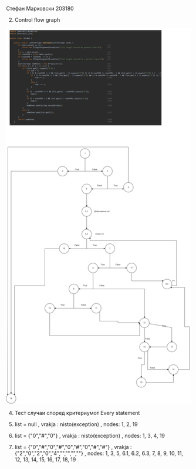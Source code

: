 Стефан Марковски 203180

2. Control flow graph

![](ControlFlowGraph.jpg)


4. Тест случаи според критериумот Every statement

1. list = null , vrakja : nisto(exception) , nodes: 1, 2, 19
2. list = {"0","#","0"} , vrakja : nisto(exception) , nodes: 1, 3, 4, 19
3. list = {"0","#","0","#","0","#","0","#","#"} , vrakja : {"2","0","2","0","4","","","",""} , nodes: 1, 3, 5, 6.1, 6.2, 6.3, 7, 8, 9, 10, 11, 12, 13, 14, 15, 16, 17, 18, 19
